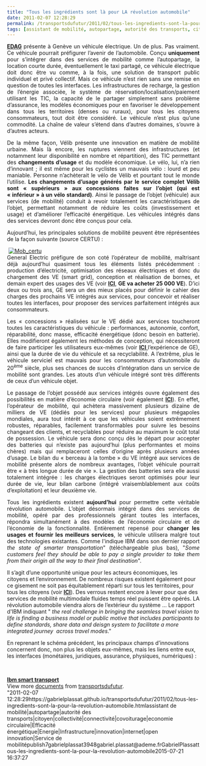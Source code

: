 ```yaml
---
title: "Tous les ingrédients sont là pour LA révolution automobile"
date: 2011-02-07 12:28:29
permalink: /transportsdufutur/2011/02/tous-les-ingredients-sont-la-pour-la-revolution-automobile.html
tags: [assistant de mobilité, autopartage, autorité des transports, citoyen, collectivité, connectivité, covoiturage, economie circulaire, Efficacité énergétique, Energie, Infrastructure, innovation, internet, open innovation, Service de mobilité]
---
```


<p style="text-align: justify"><strong><a href="http://www.technologicvehicles.com/fr/actualite-mobilite-verte/487">EDAG</a></strong> présente à Genève un véhicule électrique. Un de plus. Pas vraiment. Ce véhicule pourrait préfigurer l’avenir de l’automobile. Conçu <strong>uniquement</strong> pour s’intégrer dans des services de mobilité comme l’autopartage, la location courte durée, éventuellement le taxi partagé, ce véhicule électrique doit donc être vu comme, à la fois, une solution de transport public individuel et privé collectif. Mais ce véhicule n’est rien sans une remise en question de toutes les interfaces. Les infrastructures de recharge, la gestion de l’énergie associée, le système de réservation/localisation/paiement utilisant les TIC, la capacité de le partager simplement sans problème d’assurance, les modèles économiques pour en favoriser le développement dans tous les territoires (denses ou ruraux), pour tous les citoyens consommateurs, tout doit être considéré. Le véhicule n’est plus qu’une commodité. La chaîne de valeur s’étend dans d’autres domaines, s’ouvre à d’autres acteurs.</p> <p style="text-align: justify">De la même façon, Vélib présente une innovation en matière de mobilité urbaine. Mais là encore, les ruptures viennent des infrastructures (et notamment leur disponibilité en nombre et répartition), des TIC permettant des <strong>changements d’usage </strong>et du modèle économique. Le vélo, lui, n’a rien d’innovant ; il est même pour les cyclistes un mauvais vélo : lourd et peu maniable. Personne n’achèterait le vélo de Vélib et pourtant tout le monde l’utilise. <strong>Les changements d’usage générés par le service complet Vélib sont « supérieurs » aux concessions faites sur l’objet (qui est « inférieur » à un vélo standard)</strong>. Ainsi le passage de l’objet (véhicule) aux services (de mobilité) conduit à revoir totalement les caractéristiques de l’objet, permettant notamment de réduire les coûts (investissement et usage) et d’améliorer l’efficacité énergétique. Les véhicules intégrés dans des services devront donc être conçus pour cela. </p>  <!--more-->   <p style="text-align: justify">Aujourd’hui, les principales solutions de mobilité peuvent être réprésentées de la façon suivante (source CERTU) :</p> <p style="text-align: justify"> <a href="https://gabrielplassat.github.io/transportsdufutur/wp-content/uploads/sites/6/old/6a0120a66d2ad4970b0147e260e0ee970b-pi.jpg"><img alt="Mob_certu" border="0" class="asset  asset-image at-xid-6a0120a66d2ad4970b0147e260e0ee970b image-full" src="/wp-content/uploads/sites/6/old/6a0120a66d2ad4970b0147e260e0ee970b-800wi.jpg" title="Mob_certu" /></a> <br />General Electric préfigure de son coté l’opérateur de mobilité, maîtrisant déjà aujourd’hui quasiment tous les éléments listés précédemment : production d’électricité, optimisation des réseaux électriques et donc du chargement des VE (smart grid), conception et réalisation de bornes, et demain expert des usages des VE (voir <strong><a href="https://gabrielplassat.github.io/transportsdufutur/2010/11/general-electric-se-prepare-a-devenir-le-leader-mondial-en-matiere-de-mobilite-electrique.html" target="_blank">ICI</a></strong>, <strong>GE va acheter 25 000 VE</strong>). D’ici deux ou trois ans, GE sera un des mieux placés pour définir le cahier des charges des prochains VE intégrés aux services, pour concevoir et réaliser toutes les interfaces, pour proposer des services parfaitement intégrés aux consommateurs.</p> <p style="text-align: justify">Les « concessions » réalisées sur le VE dédié aux services toucheront toutes les caractéristiques du véhicule : performances, autonomie, confort, réparabilité, donc masse, efficacité énergétique (donc besoin en batterie). Elles modifieront également les méthodes de conception, qui nécessiteront de faire participer les utilisateurs eux-mêmes (voir <strong><a href="https://gabrielplassat.github.io/transportsdufutur/2010/11/innovation-collective-des-reseaux-a-laide-du-prive-quelles-consequences.html" target="_blank">ICI </a></strong>l’expérience de GE), ainsi que la durée de vie du véhicule et sa recyclabilité. A l’extrême, plus le véhicule serviciel est mauvais pour les consommateurs d’automobile du 20<sup>ème</sup> siècle, plus ses chances de succès d’intégration dans un service de mobilité sont grandes. Les atouts d’un véhicule intégré sont très différents de ceux d’un véhicule objet.</p> <p style="text-align: justify">Le passage de l’objet possédé aux services intégrés ouvre également des possibilités en matière d’économie circulaire (voir également <strong><a href="https://gabrielplassat.github.io/transportsdufutur/2010/06/le-vehicule-electrique-le-service-et-leconomie-circulaire.html" target="_blank">ICI</a></strong>). En effet, l’opérateur de mobilité, qui achètera massivement plusieurs dizaine de milliers de VE (dédiés pour les services) pour plusieurs mégapoles mondiales, aura tout intérêt à ce que les véhicules soient extrêmement robustes, réparables, facilement transformables pour suivre les besoins changeant des clients, et recyclables pour réduire au maximum le coût total de possession. Le véhicule sera donc conçu dès le départ pour accepter des batteries qui n’existe pas aujourd’hui (plus performantes et moins chères) mais qui remplaceront celles d’origine après plusieurs années d’usage. Le bilan du « berceau à la tombe » du VE intégré aux services de mobilité présente alors de nombreux avantages, l’objet véhicule pourrait être « à très longue durée de vie ». La gestion des batteries sera elle aussi totalement intégrée : les charges électriques seront optimisés pour leur durée de vie, leur bilan carbone (intégré vraisemblablement aux coûts d’exploitation) et leur deuxième vie.</p> <p style="text-align: justify">Tous les ingrédients existent <strong>aujourd’hui</strong> pour permettre cette véritable révolution automobile. L’objet désormais intégré dans des services de mobilité, opéré par des professionnels gérant toutes les interfaces, répondra simultanément à des modèles de l’économie circulaire et de l’économie de la fonctionnalité. Entièrement repensé pour <strong>changer les usages et fournir les meilleurs services</strong>, le véhicule utilisera malgré tout des technologies existantes. Comme l'indique IBM dans son dernier rapport  <em>the state of smarter transportation</em>" (téléchargeable plus bas), "<em>Some customers feel they should be able to pay a single provider to take them from their origin all the way to their final destination</em>".</p> <p style=""text-align: justify"">Il s’agit d’une opportunité unique pour les acteurs économiques, les citoyens et l’environnement. De nombreux risques existent également pour ce gisement ne soit pas équitablement réparti sur tous les territoires, pour tous les citoyens (voir <strong><a href="https://gabrielplassat.github.io/transportsdufutur/2010/10/la-mobilite-20-est-accessible-quels-sont-les-risques-sera-t-elle-meilleure-pour-tous.html"" target=""_blank"">ICI</a></strong>). Des verrous restent encore à lever pour que des services de mobilité multimodale fluides temps réel puissent être opérés. LA révolution automobile viendra alors de l’extérieur du système … Le rapport d'IBM indiquant " <em>the real challenge in bringing the seamless travel vision to life is finding a business model or public motive that includes participants to define standards, share data and deisgn system to facilitate a more integrated journey  across travel modes</em>."</p> <p style=""text-align: justify"">En reprenant le schéma précédent, les principaux champs d’innovations concernent donc, non plus les objets eux-mêmes, mais les liens entre eux, les interfaces (monétaires, juridiques, assurance, physiques, numériques) :</p> <p> <a href="https://gabrielplassat.github.io/transportsdufutur/wp-content/uploads/sites/6/old/6a0120a66d2ad4970b0148c869daf6970c-pi.jpg""><img alt=""Liant"" border=""0"" class=""asset  asset-image at-xid-6a0120a66d2ad4970b0148c869daf6970c image-full"" src=""/wp-content/uploads/sites/6/old/6a0120a66d2ad4970b0148c869daf6970c-800wi.jpg"" style=""margin-left: automargin-right: auto"" title=""Liant"" /></a></p> <div id=""__ss_6837683"" style=""width: 477px""><strong style=""margin: 12px 0 4px""><a href=""http://www.slideshare.net/transportsdufutur/ibm-smart-transport-6837683"" title=""Ibm smart transport"">Ibm smart transport</a></strong>        <div style=""padding: 5px 0 12px"">View more <a href=""http://www.slideshare.net/"">documents</a> from <a href=""http://www.slideshare.net/transportsdufutur"">transportsdufutur</a>.</div> </div>"2011-02-07 12:28:29https://gabrielplassat.github.io/transportsdufutur/2011/02/tous-les-ingredients-sont-la-pour-la-revolution-automobile.htmlassistant de mobilité|autopartage|autorité des transports|citoyen|collectivité|connectivité|covoiturage|economie circulaire|Efficacité énergétique|Energie|Infrastructure|innovation|internet|open innovation|Service de mobilitépublish7gabrielplassat3948gabriel.plassat@ademe.frGabrielPlassattous-les-ingredients-sont-la-pour-la-revolution-automobile2015-07-21 16:37:27
